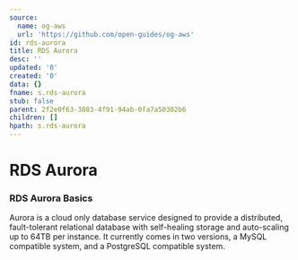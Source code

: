 ```yaml
---
source:
  name: og-aws
  url: 'https://github.com/open-guides/og-aws'
id: rds-aurora
title: RDS Aurora
desc: ''
updated: '0'
created: '0'
data: {}
fname: s.rds-aurora
stub: false
parent: 2f2e0f63-3883-4f91-94ab-0fa7a50302b6
children: []
hpath: s.rds-aurora
---
```

# RDS Aurora

### RDS Aurora Basics

Aurora is a cloud only database service designed to provide a distributed, fault-tolerant relational database with self-healing storage and auto-scaling up to 64TB per instance.  It currently comes in two versions, a MySQL compatible system, and a PostgreSQL compatible system.
